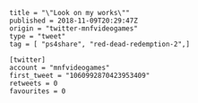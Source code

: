```
title = "\"Look on my works\""
published = 2018-11-09T20:29:47Z
origin = "twitter-mnfvideogames"
type = "tweet"
tag = [ "ps4share", "red-dead-redemption-2",]

[twitter]
account = "mnfvideogames"
first_tweet = "1060992870423953409"
retweets = 0
favourites = 0
```

<p class='image'><img src='https://mnf.m17s.net/2018/11/09/DrlnY_VWkAAJOge.jpg' alt=''></p>

